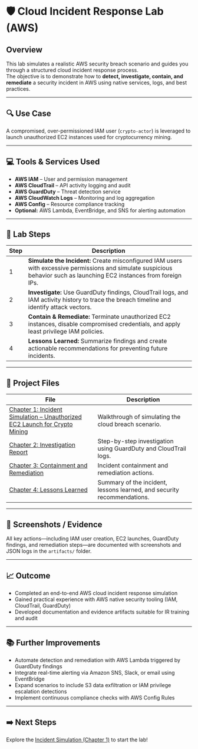 # 🛡️ Cloud Incident Response Lab (AWS)

## Overview
This lab simulates a realistic AWS security breach scenario and guides you through a structured cloud incident response process.  
The objective is to demonstrate how to **detect, investigate, contain, and remediate** a security incident in AWS using native services, logs, and best practices.

---

## 🔍 Use Case
A compromised, over-permissioned IAM user (`crypto-actor`) is leveraged to launch unauthorized EC2 instances used for cryptocurrency mining.

---

## 💻 Tools & Services Used
- **AWS IAM** – User and permission management  
- **AWS CloudTrail** – API activity logging and audit  
- **AWS GuardDuty** – Threat detection service  
- **AWS CloudWatch Logs** – Monitoring and log aggregation  
- **AWS Config** – Resource compliance tracking  
- **Optional:** AWS Lambda, EventBridge, and SNS for alerting automation  

---

## 🧭 Lab Steps

| Step | Description |
|---|---|
| 1 | **Simulate the Incident:** Create misconfigured IAM users with excessive permissions and simulate suspicious behavior such as launching EC2 instances from foreign IPs. |
| 2 | **Investigate:** Use GuardDuty findings, CloudTrail logs, and IAM activity history to trace the breach timeline and identify attack vectors. |
| 3 | **Contain & Remediate:** Terminate unauthorized EC2 instances, disable compromised credentials, and apply least privilege IAM policies. |
| 4 | **Lessons Learned:** Summarize findings and create actionable recommendations for preventing future incidents. |

---

## 📄 Project Files

| File | Description |
|---|---|
| [Chapter 1: Incident Simulation – Unauthorized EC2 Launch for Crypto Mining](./1-Incident_Simulation.md) | Walkthrough of simulating the cloud breach scenario. |
| [Chapter 2: Investigation Report](./2-Investigation.md) | Step-by-step investigation using GuardDuty and CloudTrail logs. |
| [Chapter 3: Containment and Remediation](./3-Containment_and_Remediation.md) | Incident containment and remediation actions. |
| [Chapter 4: Lessons Learned](./4-Lessons_Learned.md) | Summary of the incident, lessons learned, and security recommendations. |

---

## 📸 Screenshots / Evidence
All key actions—including IAM user creation, EC2 launches, GuardDuty findings, and remediation steps—are documented with screenshots and JSON logs in the `artifacts/` folder.

---

## 📈 Outcome
- Completed an end-to-end AWS cloud incident response simulation  
- Gained practical experience with AWS native security tooling (IAM, CloudTrail, GuardDuty)  
- Developed documentation and evidence artifacts suitable for IR training and audit  

---

## 📚 Further Improvements
- Automate detection and remediation with AWS Lambda triggered by GuardDuty findings  
- Integrate real-time alerting via Amazon SNS, Slack, or email using EventBridge  
- Expand scenarios to include S3 data exfiltration or IAM privilege escalation detections  
- Implement continuous compliance checks with AWS Config Rules  

---

## ➡️ Next Steps
Explore the [Incident Simulation (Chapter 1)](./1-Incident_Simulation.md) to start the lab!
